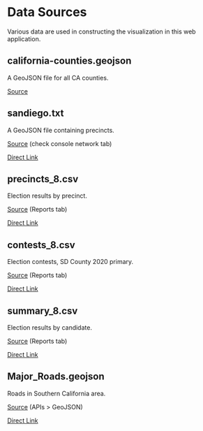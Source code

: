 # Data Sources

Various data are used in constructing the visualization in this web application.

## california-counties.geojson

A GeoJSON file for all CA counties.

[Source](https://github.com/codeforamerica/click_that_hood/blob/034f4812d1381f5fc7f52eed00745e7d6c59a18c/public/data/california-counties.geojson)

## sandiego.txt

A GeoJSON file containing precincts.

[Source](https://www.livevoterturnout.com/SanDiego/LiveResults/en/Index_8.html) (check console network tab)

[Direct Link](https://www.livevoterturnout.com/SanDiego/LiveResults/en/sandiego.txt)

## precincts_8.csv

Election results by precinct.

[Source](https://www.livevoterturnout.com/SanDiego/LiveResults/en/Index_8.html) (Reports tab)

[Direct Link](https://www.livevoterturnout.com/SanDiego/LiveResults/precincts_8.csv)

## contests_8.csv

Election contests, SD County 2020 primary.

[Source](https://www.livevoterturnout.com/SanDiego/LiveResults/en/Index_8.html) (Reports tab)

[Direct Link](https://www.livevoterturnout.com/SanDiego/LiveResults/contests_8.csv)

## summary_8.csv

Election results by candidate.

[Source](https://www.livevoterturnout.com/SanDiego/LiveResults/en/Index_8.html) (Reports tab)

[Direct Link](https://www.livevoterturnout.com/SanDiego/LiveResults/summary_8.csv)

## Major_Roads.geojson

Roads in Southern California area.

[Source](https://sdgis-sandag.opendata.arcgis.com/datasets/major-roads-1) (APIs > GeoJSON)

[Direct Link](https://opendata.arcgis.com/datasets/05ca3f9d777643f38cd06d8658c5ad37_0.geojson)
